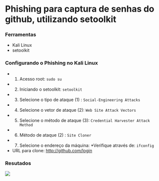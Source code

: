 # Phishing para captura de senhas do github, utilizando setoolkit

### Ferramentas

- Kali Linux
- setoolkit

### Configurando o Phishing no Kali Linux

- 1. Acesso root: ``` sudo su ```
- 2. Iniciando o setoolkit: ``` setoolkit ```
- 3. Selecione o tipo de ataque (1) : ``` Social-Engineering Attacks ```
- 4. Selecione o vetor de ataque (2): ``` Web Site Attack Vectors ```
- 5. Selecione o método de ataque (3): ```Credential Harvester Attack Method ```
- 6. Método de ataque (2) : ``` Site Cloner ```
- 7. Selecione o endereço da máquina: *Verifique através de: ``` ifconfig ```
- URL para clone: http://github.com/login
### Resutados


![](https://github.com/user-attachments/assets/f022e8f7-90da-4dd5-912e-b16d9546d8c4)
